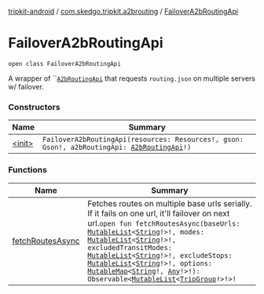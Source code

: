 [tripkit-android](../../index.md) / [com.skedgo.tripkit.a2brouting](../index.md) / [FailoverA2bRoutingApi](./index.md)

# FailoverA2bRoutingApi

`open class FailoverA2bRoutingApi`

A wrapper of ``[`A2bRoutingApi`](../-a2b-routing-api/index.md) that requests `routing.json` on multiple servers w/ failover.

### Constructors

| Name | Summary |
|---|---|
| [&lt;init&gt;](-init-.md) | `FailoverA2bRoutingApi(resources: Resources!, gson: Gson!, a2bRoutingApi: `[`A2bRoutingApi`](../-a2b-routing-api/index.md)`!)` |

### Functions

| Name | Summary |
|---|---|
| [fetchRoutesAsync](fetch-routes-async.md) | Fetches routes on multiple base urls serially. If it fails on one url, it'll failover on next url.`open fun fetchRoutesAsync(baseUrls: `[`MutableList`](https://kotlinlang.org/api/latest/jvm/stdlib/kotlin.collections/-mutable-list/index.html)`<`[`String`](https://kotlinlang.org/api/latest/jvm/stdlib/kotlin/-string/index.html)`!>!, modes: `[`MutableList`](https://kotlinlang.org/api/latest/jvm/stdlib/kotlin.collections/-mutable-list/index.html)`<`[`String`](https://kotlinlang.org/api/latest/jvm/stdlib/kotlin/-string/index.html)`!>!, excludedTransitModes: `[`MutableList`](https://kotlinlang.org/api/latest/jvm/stdlib/kotlin.collections/-mutable-list/index.html)`<`[`String`](https://kotlinlang.org/api/latest/jvm/stdlib/kotlin/-string/index.html)`!>!, excludeStops: `[`MutableList`](https://kotlinlang.org/api/latest/jvm/stdlib/kotlin.collections/-mutable-list/index.html)`<`[`String`](https://kotlinlang.org/api/latest/jvm/stdlib/kotlin/-string/index.html)`!>!, options: `[`MutableMap`](https://kotlinlang.org/api/latest/jvm/stdlib/kotlin.collections/-mutable-map/index.html)`<`[`String`](https://kotlinlang.org/api/latest/jvm/stdlib/kotlin/-string/index.html)`!, `[`Any`](https://kotlinlang.org/api/latest/jvm/stdlib/kotlin/-any/index.html)`!>!): Observable<`[`MutableList`](https://kotlinlang.org/api/latest/jvm/stdlib/kotlin.collections/-mutable-list/index.html)`<`[`TripGroup`](../../com.skedgo.tripkit.routing/-trip-group/index.md)`!>!>!` |
